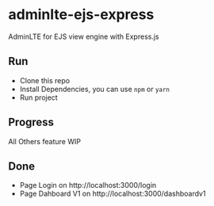 # adminlte-ejs-express

AdminLTE for EJS view engine with Express.js

## Run

- Clone this repo
- Install Dependencies, you can use `npm` or `yarn`
- Run project

## Progress

All Others feature WIP

## Done

- Page Login on http://localhost:3000/login
- Page Dahboard V1 on http://localhost:3000/dashboardv1
